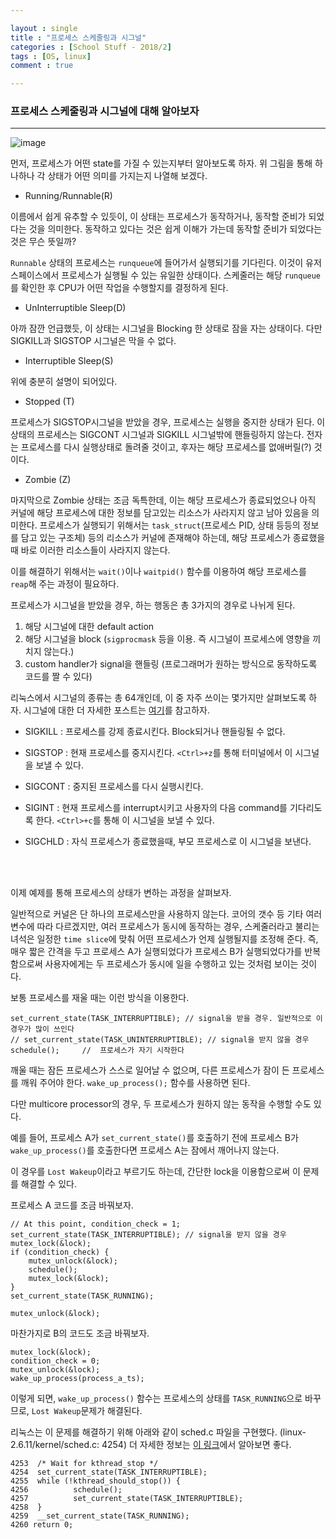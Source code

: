 ```yaml
---

layout : single
title : "프로세스 스케줄링과 시그널"
categories : [School Stuff - 2018/2]
tags : [OS, linux]
comment : true

---
```


### 프로세스 스케줄링과 시그널에 대해 알아보자

---

![image](https://user-images.githubusercontent.com/26838115/55960184-37626580-5ca7-11e9-8222-180fb3fee516.png)

먼저, 프로세스가 어떤 state를 가질 수 있는지부터 알아보도록 하자. 위 그림을 통해 하나하나 각 상태가 어떤 의미를 가지는지 나열해 보겠다.

- Running/Runnable(R)

이름에서 쉽게 유추할 수 있듯이, 이 상태는 프로세스가 동작하거나, 동작할 준비가 되었다는 것을 의미한다. 동작하고 있다는 것은 쉽게 이해가 가는데 동작할 준비가 되었다는 것은 무슨 뜻일까?

`Runnable` 상태의 프로세스는 `runqueue`에 들어가서 실행되기를 기다린다. 이것이 유저 스페이스에서 프로세스가 실행될 수 있는 유일한 상태이다. 스케줄러는 해당	`runqueue`를 확인한 후 CPU가 어떤 작업을 수행할지를 결정하게 된다.



- UnInterruptible Sleep(D)

아까 잠깐 언급했듯, 이 상태는 시그널을 Blocking 한 상태로 잠을 자는 상태이다. 다만 SIGKILL과 SIGSTOP 시그널은 막을 수 없다.

- Interruptible Sleep(S)

위에 충분히 설명이 되어있다.

- Stopped (T)

프로세스가 SIGSTOP시그널을 받았을 경우, 프로세스는 실행을 중지한 상태가 된다. 이 상태의 프로세스는 SIGCONT 시그널과 SIGKILL 시그널밖에 핸들링하지 않는다. 전자는 프로세스를 다시 실행상태로 돌려줄 것이고, 후자는 해당 프로세스를 없애버릴(?) 것이다.

- Zombie (Z)

마지막으로 Zombie 상태는 조금 독특한데, 이는 해당 프로세스가 종료되었으나 아직 커널에 해당 프로세스에 대한 정보를 담고있는 리소스가 사라지지 않고 남아 있음을 의미한다. 프로세스가 실행되기 위해서는 `task_struct`(프로세스 PID, 상태 등등의 정보를 담고 있는 구조체) 등의 리소스가 커널에 존재해야 하는데, 해당 프로세스가 종료했을 때 바로 이러한 리소스들이 사라지지 않는다. 

이를 해결하기 위해서는 `wait()`이나 `waitpid()` 함수를 이용하여 해당 프로세스를 `reap`해 주는 과정이 필요하다.


프로세스가 시그널을 받았을 경우, 하는 행동은  총 3가지의 경우로 나뉘게 된다.

1. 해당 시그널에 대한 default action
2. 해당 시그널을 block (`sigprocmask` 등을 이용. 즉 시그널이 프로세스에 영향을 끼치지 않는다.)
3. custom handler가 signal을 핸들링 (프로그래머가 원하는 방식으로 동작하도록 코드를 짤 수 있다)


리눅스에서 시그널의 종류는 총 64개인데, 이 중 자주 쓰이는 몇가지만 살펴보도록 하자. 시그널에 대한 더  자세한 포스트는 [여기]()를 참고하자.

- SIGKILL : 프로세스를 강제 종료시킨다. Block되거나 핸들링될 수 없다.

- SIGSTOP : 현재 프로세스를 중지시킨다. `<Ctrl>+z`를 통해 터미널에서 이 시그널을 보낼 수 있다.

- SIGCONT : 중지된 프로세스를 다시 실행시킨다.

- SIGINT : 현재 프로세스를 interrupt시키고 사용자의 다음 command를 기다리도록 한다. `<Ctrl>+c`를 통해 이 시그널을 보낼 수 있다.

- SIGCHLD : 자식 프로세스가 종료했을때, 부모 프로세스로 이 시그널을 보낸다.



<br></br>


이제 예제를 통해 프로세스의 상태가 변하는 과정을 살펴보자.


일반적으로 커널은 단 하나의 프로세스만을 사용하지 않는다. 코어의 갯수 등 기타  여러 변수에 따라 다르겠지만, 여러 프로세스가 동시에 동작하는 경우, 스케줄러라고 불리는 녀석은 일정한 `time slice`에 맞춰 어떤 프로세스가 언제 실행될지를 조정해 준다. 즉, 매우 짧은 간격을 두고 프로세스 A가 실행되었다가 프로세스 B가 실행되었다가를 반복함으로써 사용자에게는 두 프로세스가 동시에 일을 수행하고 있는 것처럼 보이는 것이다.

보통 프로세스를 재울 때는 이런 방식을 이용한다.

```
set_current_state(TASK_INTERRUPTIBLE); // signal을 받을 경우. 일반적으로 이 경우가 많이 쓰인다
// set_current_state(TASK_UNINTERRUPTIBLE); // signal을 받지 않을 경우
schedule();		//	프로세스가 자기 시작한다

```

깨울 때는 잠든 프로세스가 스스로 일어날 수 없으며, 다른 프로세스가 잠이 든 프로세스를 깨워 주어야 한다.
`wake_up_process();` 함수를 사용하면 된다.

다만 multicore processor의 경우, 두 프로세스가 원하지 않는 동작을 수행할 수도 있다.

예를 들어, 프로세스 A가 `set_current_state()`를 호출하기 전에 프로세스 B가 `wake_up_process()`를 호출한다면 프로세스 A는 잠에서 깨어나지 않는다.

이 경우를 `Lost Wakeup`이라고 부르기도 하는데, 간단한 lock을 이용함으로써 이 문제를 해결할 수 있다.

프로세스 A 코드를 조금 바꿔보자.

```
// At this point, condition_check = 1;
set_current_state(TASK_INTERRUPTIBLE); // signal을 받지 않을 경우
mutex_lock(&lock);
if (condition_check) {
	mutex_unlock(&lock);
	schedule();
	mutex_lock(&lock);
}
set_current_state(TASK_RUNNING);

mutex_unlock(&lock);

```

마찬가지로 B의 코드도 조금 바꿔보자.

```
mutex_lock(&lock);
condition_check = 0;
mutex_unlock(&lock);
wake_up_process(process_a_ts);
```
이렇게 되면, `wake_up_process()` 함수는 프로세스의 상태를 `TASK_RUNNING`으로 바꾸므로, `Lost Wakeup`문제가 해결된다.

리눅스는 이 문제를 해결하기 위해 아래와 같이 sched.c 파일을 구현했다. (linux-2.6.11/kernel/sched.c: 4254) 더 자세한 정보는 [이 링크](https://www.linuxjournal.com/article/8144)에서 알아보면 좋다.

```
4253  /* Wait for kthread_stop */
4254  set_current_state(TASK_INTERRUPTIBLE);
4255  while (!kthread_should_stop()) {
4256          schedule();
4257          set_current_state(TASK_INTERRUPTIBLE);
4258  }
4259  __set_current_state(TASK_RUNNING);
4260 return 0;
```








